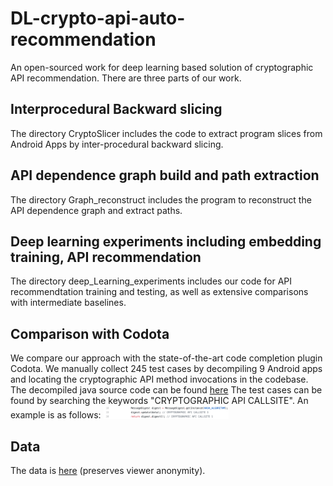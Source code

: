 # DL-crypto-api-auto-recommendation
An open-sourced work for deep learning based solution of cryptographic API recommendation. There are three parts of our work.

## Interprocedural Backward slicing
The directory CryptoSlicer includes the code to extract program slices from Android Apps by inter-procedural backward slicing. 

## API dependence graph build and path extraction
The directory Graph_reconstruct includes the program to reconstruct the API dependence graph and extract paths. 

## Deep learning experiments including embedding training, API recommendation
The directory deep_Learning_experiments includes our code for API recommendtation training and testing, as well as extensive comparisons with intermediate baselines.  

## Comparison with Codota
We compare our approach with the state-of-the-art code completion plugin Codota. We manually collect 245 test cases by decompiling 9 Android apps and locating the cryptographic API method invocations in the codebase. The decompiled java source code can be found [here](https://github.com/Anya92929/DL-crypto-api-auto-recommendation/tree/main/Comparison_with_Codota)
The test cases can be found by searching the keywords "CRYPTOGRAPHIC API CALLSITE". An example is as follows:
<img src="Comparison_with_Codota/testcase_example.png" alt="example" width="200"/>

## Data
The data is [here](https://drive.google.com/drive/folders/1fc3A3ORcVJUDcPsH2jVHadpgTkbTs8nt?usp=sharing) (preserves viewer anonymity).
